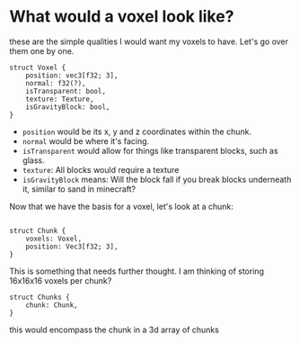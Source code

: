 # What would a voxel look like?

these are the simple qualities I would want my voxels to have. Let's go over them one by one.
```
struct Voxel {
	position: vec3[f32; 3],
	normal: f32(?),
	isTransparent: bool,
	texture: Texture,
	isGravityBlock: bool,
}
```

- `position` would be its x, y and z coordinates within the chunk.
- `normal` would be where it's facing.
- `isTransparent` would allow for things like transparent blocks, such as glass.
- `texture`: All blocks would require a texture
- `isGravityBlock` means: Will the block fall if you break blocks underneath it, similar to sand in minecraft?

Now that we have the basis for a voxel, let's look at a chunk:

```

struct Chunk {
	voxels: Voxel,
	position: Vec3[f32; 3],
}
```

This is something that needs further thought. I am thinking of storing 16x16x16 voxels per chunk?

```
struct Chunks {
	chunk: Chunk,
}
```

this would encompass the chunk in a 3d array of chunks

